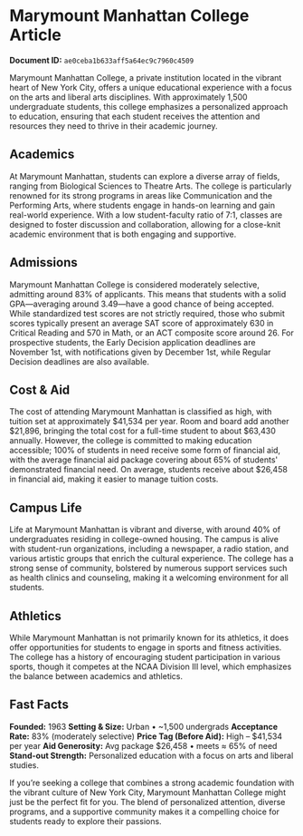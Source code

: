 # Marymount Manhattan College Article

**Document ID:** `ae0ceba1b633aff5a64ec9c7960c4509`

Marymount Manhattan College, a private institution located in the vibrant heart of New York City, offers a unique educational experience with a focus on the arts and liberal arts disciplines. With approximately 1,500 undergraduate students, this college emphasizes a personalized approach to education, ensuring that each student receives the attention and resources they need to thrive in their academic journey.

## Academics
At Marymount Manhattan, students can explore a diverse array of fields, ranging from Biological Sciences to Theatre Arts. The college is particularly renowned for its strong programs in areas like Communication and the Performing Arts, where students engage in hands-on learning and gain real-world experience. With a low student-faculty ratio of 7:1, classes are designed to foster discussion and collaboration, allowing for a close-knit academic environment that is both engaging and supportive.

## Admissions
Marymount Manhattan College is considered moderately selective, admitting around 83% of applicants. This means that students with a solid GPA—averaging around 3.49—have a good chance of being accepted. While standardized test scores are not strictly required, those who submit scores typically present an average SAT score of approximately 630 in Critical Reading and 570 in Math, or an ACT composite score around 26. For prospective students, the Early Decision application deadlines are November 1st, with notifications given by December 1st, while Regular Decision deadlines are also available.

## Cost & Aid
The cost of attending Marymount Manhattan is classified as high, with tuition set at approximately $41,534 per year. Room and board add another $21,896, bringing the total cost for a full-time student to about $63,430 annually. However, the college is committed to making education accessible; 100% of students in need receive some form of financial aid, with the average financial aid package covering about 65% of students' demonstrated financial need. On average, students receive about $26,458 in financial aid, making it easier to manage tuition costs.

## Campus Life
Life at Marymount Manhattan is vibrant and diverse, with around 40% of undergraduates residing in college-owned housing. The campus is alive with student-run organizations, including a newspaper, a radio station, and various artistic groups that enrich the cultural experience. The college has a strong sense of community, bolstered by numerous support services such as health clinics and counseling, making it a welcoming environment for all students.

## Athletics
While Marymount Manhattan is not primarily known for its athletics, it does offer opportunities for students to engage in sports and fitness activities. The college has a history of encouraging student participation in various sports, though it competes at the NCAA Division III level, which emphasizes the balance between academics and athletics.

## Fast Facts
**Founded:** 1963
**Setting & Size:** Urban • ~1,500 undergrads
**Acceptance Rate:** 83% (moderately selective)
**Price Tag (Before Aid):** High – $41,534 per year
**Aid Generosity:** Avg package $26,458 • meets ≈ 65% of need
**Stand-out Strength:** Personalized education with a focus on arts and liberal studies.

If you’re seeking a college that combines a strong academic foundation with the vibrant culture of New York City, Marymount Manhattan College might just be the perfect fit for you. The blend of personalized attention, diverse programs, and a supportive community makes it a compelling choice for students ready to explore their passions.
